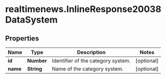 # realtimenews.InlineResponse20038DataSystem

## Properties

Name | Type | Description | Notes
------------ | ------------- | ------------- | -------------
**id** | **Number** | Identifier of the category system. | [optional] 
**name** | **String** | Name of the category system. | [optional] 


